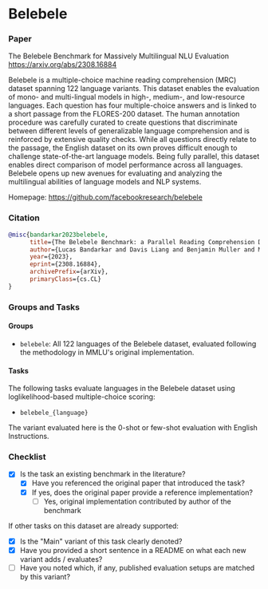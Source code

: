 # Belebele

### Paper

The Belebele Benchmark for Massively Multilingual NLU Evaluation
https://arxiv.org/abs/2308.16884

Belebele is a multiple-choice machine reading comprehension (MRC) dataset spanning 122 language variants. This dataset enables the evaluation of mono- and multi-lingual models in high-, medium-, and low-resource languages. Each question has four multiple-choice answers and is linked to a short passage from the FLORES-200 dataset. The human annotation procedure was carefully curated to create questions that discriminate between different levels of generalizable language comprehension and is reinforced by extensive quality checks. While all questions directly relate to the passage, the English dataset on its own proves difficult enough to challenge state-of-the-art language models. Being fully parallel, this dataset enables direct comparison of model
performance across all languages. Belebele opens up new avenues for evaluating and analyzing the multilingual abilities of language models and NLP systems.

Homepage: https://github.com/facebookresearch/belebele

### Citation

```bibtex
@misc{bandarkar2023belebele,
      title={The Belebele Benchmark: a Parallel Reading Comprehension Dataset in 122 Language Variants},
      author={Lucas Bandarkar and Davis Liang and Benjamin Muller and Mikel Artetxe and Satya Narayan Shukla and Donald Husa and Naman Goyal and Abhinandan Krishnan and Luke Zettlemoyer and Madian Khabsa},
      year={2023},
      eprint={2308.16884},
      archivePrefix={arXiv},
      primaryClass={cs.CL}
}
```

### Groups and Tasks

#### Groups

- `belebele`: All 122 languages of the Belebele dataset, evaluated following the methodology in MMLU's original implementation.

#### Tasks

The following tasks evaluate languages in the Belebele dataset using loglikelihood-based multiple-choice scoring:

- `belebele_{language}`

The variant evaluated here is the 0-shot or few-shot evaluation with English Instructions.

### Checklist

* [x] Is the task an existing benchmark in the literature?
    * [x] Have you referenced the original paper that introduced the task?
    * [x] If yes, does the original paper provide a reference implementation?
        * [ ] Yes, original implementation contributed by author of the benchmark

If other tasks on this dataset are already supported:

* [x] Is the "Main" variant of this task clearly denoted?
* [x] Have you provided a short sentence in a README on what each new variant adds / evaluates?
* [ ] Have you noted which, if any, published evaluation setups are matched by this variant?
